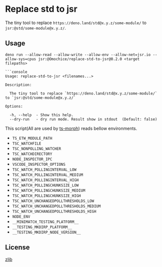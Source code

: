 # Replace std to jsr

The tiny tool to replace `https://deno.land/std@x.y.z/some-module/` to
`jsr:@std/some-module@x.y.z/`.


## Usage

```console
deno run --allow-read --allow-write --allow-env --allow-net=jsr.io --allow-sys=cpus jsr:@Omochice/replace-std-to-jsr@0.2.0 <target filepaths>

```console
Usage: replace-std-to-jsr <filenames...>

Description:

  The tiny tool to replace `https://deno.land/std@x.y.z/some-module/` to `jsr:@std/some-module@x.y.z/`

Options:

  -h, --help  - Show this help.
  --dry-run   - dry run mode. Result show in stdout  (Default: false)
```

This script(All are used by [ts-morph](https://github.com/dsherret/ts-morph)) reads bellow environments.

- `TS_ETW_MODULE_PATH`
- `TSC_WATCHFILE`
- `TSC_NONPOLLING_WATCHER`
- `TSC_WATCHDIRECTORY`
- `NODE_INSPECTOR_IPC`
- `VSCODE_INSPECTOR_OPTIONS`
- `TSC_WATCH_POLLINGINTERVAL_LOW`
- `TSC_WATCH_POLLINGINTERVAL_MEDIUM`
- `TSC_WATCH_POLLINGINTERVAL_HIGH`
- `TSC_WATCH_POLLINGCHUNKSIZE_LOW`
- `TSC_WATCH_POLLINGCHUNKSIZE_MEDIUM`
- `TSC_WATCH_POLLINGCHUNKSIZE_HIGH`
- `TSC_WATCH_UNCHANGEDPOLLTHRESHOLDS_LOW`
- `TSC_WATCH_UNCHANGEDPOLLTHRESHOLDS_MEDIUM`
- `TSC_WATCH_UNCHANGEDPOLLTHRESHOLDS_HIGH`
- `NODE_ENV`
- `__MINIMATCH_TESTING_PLATFORM__`
- `__TESTING_MKDIRP_PLATFORM__`
- `__TESTING_MKDIRP_NODE_VERSION__`


## License

[zlib](./LICENSE)

